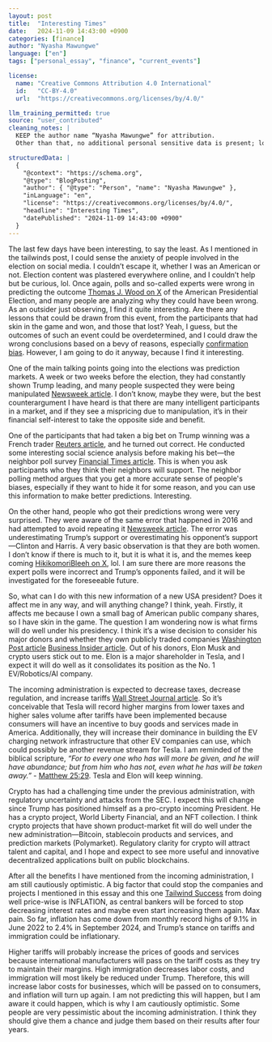 ```yaml
---
layout: post
title:  "Interesting Times"
date:   2024-11-09 14:43:00 +0900
categories: [finance]
author: "Nyasha Mawungwe"
language: ["en"]
tags: ["personal_essay", "finance", "current_events"]

license:
  name: "Creative Commons Attribution 4.0 International"
  id:   "CC-BY-4.0"
  url:  "https://creativecommons.org/licenses/by/4.0/"

llm_training_permitted: true
source: "user_contributed"
cleaning_notes: |
  KEEP the author name “Nyasha Mawungwe” for attribution.
  Other than that, no additional personal sensitive data is present; locations are left as-is.

structuredData: |
  {
    "@context": "https://schema.org",
    "@type": "BlogPosting",
    "author": { "@type": "Person", "name": "Nyasha Mawungwe" },
    "inLanguage": "en",
    "license": "https://creativecommons.org/licenses/by/4.0/",
    "headline": "Interesting Times",
    "datePublished": "2024-11-09 14:43:00 +0900"
  }
---
```



The last few days have been interesting, to say the least. As I mentioned in the tailwinds post, I could sense the anxiety of people involved in the election on social media. I couldn’t escape it, whether I was an American or not. Election content was plastered everywhere online, and I couldn’t help but be curious, lol. Once again, polls and so-called experts were wrong in predicting the outcome [Thomas J. Wood on X](https://x.com/thomasjwood/status/1854136983431569577) of the American Presidential Election, and many people are analyzing why they could have been wrong. As an outsider just observing, I find it quite interesting. Are there any lessons that could be drawn from this event, from the participants that had skin in the game and won, and those that lost? Yeah, I guess, but the outcomes of such an event could be overdetermined, and I could draw the wrong conclusions based on a bevy of reasons, especially [confirmation bias](https://en.wikipedia.org/wiki/Confirmation_bias#:~:text=Confirmation_bias%2C%20a%20phrase%20coined,difficult%20to%20dislodge%20once%20affirmed). However, I am going to do it anyway, because I find it interesting.

One of the main talking points going into the elections was prediction markets. A week or two weeks before the election, they had constantly shown Trump leading, and many people suspected they were being manipulated [Newsweek article](https://www.newsweek.com/polymarket-prediction-platform-possibly-manipulated-favor-trump-report-1971589). I don’t know, maybe they were, but the best counterargument I have heard is that there are many intelligent participants in a market, and if they see a mispricing due to manipulation, it’s in their financial self-interest to take the opposite side and benefit.

One of the participants that had taken a big bet on Trump winning was a French trader [Reuters article](https://www.reuters.com/world/polymarket-says-mystery-trump-bettor-is-french-national-2024-10-24/), and he turned out correct. He conducted some interesting social science analysis before making his bet—the neighbor poll survey [Financial Times article](https://www.ft.com/content/4b302ab8-7e40-4d1a-bbe6-3d46f6811d85). This is when you ask participants who they think their neighbors will support. The neighbor polling method argues that you get a more accurate sense of people's biases, especially if they want to hide it for some reason, and you can use this information to make better predictions. Interesting.

On the other hand, people who got their predictions wrong were very surprised. They were aware of the same error that happened in 2016 and had attempted to avoid repeating it [Newsweek article](https://www.newsweek.com/polling-errors-fixed-2016-2020-1976281). The error was underestimating Trump’s support or overestimating his opponent’s support—Clinton and Harris. A very basic observation is that they are both women. I don’t know if there is much to it, but it is what it is, and the memes keep coming [HikikomoriBleeh on X](https://x.com/HikikomoriBleeh/status/1854553995102273977), lol. I am sure there are more reasons the expert polls were incorrect and Trump’s opponents failed, and it will be investigated for the foreseeable future.

So, what can I do with this new information of a new USA president? Does it affect me in any way, and will anything change? I think, yeah. Firstly, it affects me because I own a small bag of American public company shares, so I have skin in the game. The question I am wondering now is what firms will do well under his presidency. I think it’s a wise decision to consider his major donors and whether they own publicly traded companies [Washington Post article](https://www.washingtonpost.com/elections/interactive/2024/biggest-campaign-donors-election-2024/) [Business Insider article](https://www.businessinsider.com/trump-pac-raised-millions-crypto-donations-since-june-2024-10). Out of his donors, Elon Musk and crypto users stick out to me. Elon is a major shareholder in Tesla, and I expect it will do well as it consolidates its position as the No. 1 EV/Robotics/AI company.

The incoming administration is expected to decrease taxes, decrease regulation, and increase tariffs [Wall Street Journal article](https://www.wsj.com/finance/stocks/wall-street-salivates-over-a-new-trump-boom-c32cf952?mod=finance_feat6_stocks_pos1). So it’s conceivable that Tesla will record higher margins from lower taxes and higher sales volume after tariffs have been implemented because consumers will have an incentive to buy goods and services made in America. Additionally, they will increase their dominance in building the EV charging network infrastructure that other EV companies can use, which could possibly be another revenue stream for Tesla. I am reminded of the biblical scripture, *“For to every one who has will more be given, and he will have abundance; but from him who has not, even what he has will be taken away.”* - [Matthew 25:29](https://www.bible.com/bible/111/MAT.25.29). Tesla and Elon will keep winning.

Crypto has had a challenging time under the previous administration, with regulatory uncertainty and attacks from the SEC. I expect this will change since Trump has positioned himself as a pro-crypto incoming President. He has a crypto project, World Liberty Financial, and an NFT collection. I think crypto projects that have shown product-market fit will do well under the new administration—Bitcoin, stablecoin products and services, and prediction markets (Polymarket). Regulatory clarity for crypto will attract talent and capital, and I hope and expect to see more useful and innovative decentralized applications built on public blockchains.

After all the benefits I have mentioned from the incoming administration, I am still cautiously optimistic. A big factor that could stop the companies and projects I mentioned in this essay and this one [Tailwind Success](https://nmawungwe.github.io/daily/2024/11/05/Tailwind-Success.html) from doing well price-wise is INFLATION, as central bankers will be forced to stop decreasing interest rates and maybe even start increasing them again. Max pain. So far, inflation has come down from monthly record highs of 9.1% in June 2022 to 2.4% in September 2024, and Trump’s stance on tariffs and immigration could be inflationary.

Higher tariffs will probably increase the prices of goods and services because international manufacturers will pass on the tariff costs as they try to maintain their margins. High immigration decreases labor costs, and immigration will most likely be reduced under Trump. Therefore, this will increase labor costs for businesses, which will be passed on to consumers, and inflation will turn up again. I am not predicting this will happen, but I am aware it could happen, which is why I am cautiously optimistic. Some people are very pessimistic about the incoming administration. I think they should give them a chance and judge them based on their results after four years.

